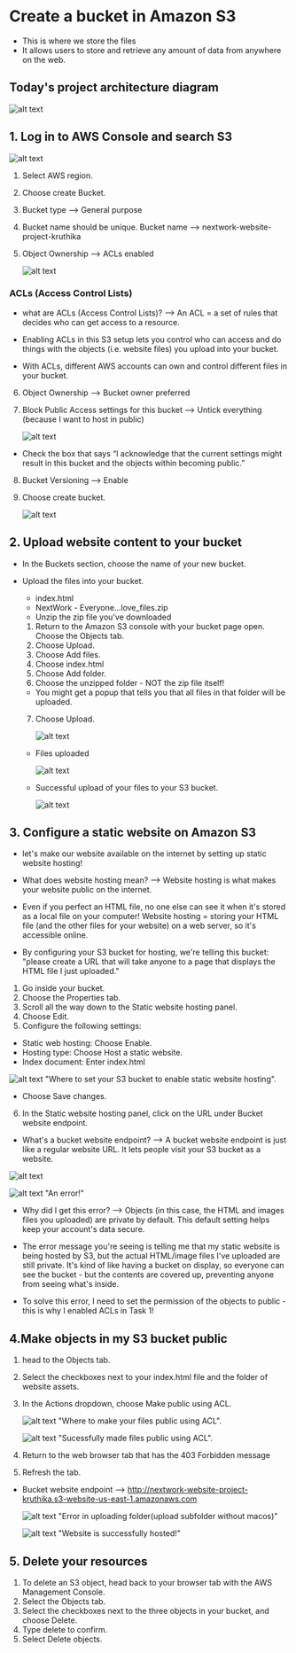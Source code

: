 
# Create a bucket in Amazon S3

* This is where we store the files
* It allows users to store and retrieve any amount of data from anywhere on the web.

## Today's project architecture diagram
   ![alt text](architecture.png)

## 1. Log in to AWS Console and search S3
   ![alt text](<Login console-1.png>)

1. Select AWS region.
2. Choose create Bucket.
3. Bucket type --> General purpose
4. Bucket name should be unique.
   Bucket name --> nextwork-website-project-kruthika
5. Object Ownership --> ACLs enabled 

   ![alt text](<object ownership.png>)

### ACLs (Access Control Lists)
* what are ACLs (Access Control Lists)?
--> An ACL = a set of rules that decides who can get access to a resource.

* Enabling ACLs in this S3 setup lets you control who can access and do things with the objects (i.e. website files) you upload into your bucket.

* With ACLs, different AWS accounts can own and control different files in your bucket.

6. Object Ownership --> Bucket owner preferred
7. Block Public Access settings for this bucket --> Untick everything (because I want to host in public)

   ![alt text](<public access.png>)

* Check the box that says “I acknowledge that the current settings might result in this bucket and the objects within becoming public.”

8. Bucket Versioning --> Enable
9. Choose create bucket.

   ![alt text](S3.png)

## 2. Upload website content to your bucket

* In the Buckets section, choose the name of your new bucket.

* Upload the files into your bucket.
  * index.html
  * NextWork - Everyone...love_files.zip
  * Unzip the zip file you've downloaded

  1. Return to the Amazon S3 console with your bucket page open. Choose the Objects tab.
  2. Choose Upload.
  3. Choose Add files.
  4. Choose index.html
  5. Choose Add folder.
  6. Choose the unzipped folder - NOT the zip file itself!
  * You might get a popup that tells you that all files in that folder will be uploaded.
  7. Choose Upload.

     ![alt text](<files upload.png>)

  * Files uploaded

     ![alt text](<files uploaded.png>)

  * Successful upload of your files to your S3 bucket.

     ![alt text](<Successful upload of your files to your S3 bucket..png>)

 ## 3. Configure a static website on Amazon S3

* let's make our website available on the internet by  setting up static website hosting!

* What does website hosting mean?
--> Website hosting is what makes your website public on the internet.

* Even if you perfect an HTML file, no one else can see it when it's stored as a local file on your computer! Website hosting = storing your HTML file (and the other files for your website) on a web server, so it's accessible online.

* By configuring your S3 bucket for hosting, we're telling this bucket: "please create a URL that will take anyone to a page that displays the HTML file I just uploaded."

1. Go inside your bucket.
2. Choose the Properties tab.
3. Scroll all the way down to the Static website hosting panel.
4. Choose Edit.
5. Configure the following settings:
  * Static web hosting: Choose Enable.
  * Hosting type: Choose Host a static website.
  * Index document: Enter index.html

  ![alt text](<static website.png>)
   "Where to set your S3 bucket to enable static website hosting".
 
  * Choose Save changes.

6. In the Static website hosting panel, click on the URL under Bucket website endpoint.

  * What's a bucket website endpoint?
  --> A bucket website endpoint is just like a regular website URL. It lets people visit your S3 bucket as a website.

   ![alt text](endpoint.png)
     
   ![alt text](error.png)
      "An error!"

  * Why did I get this error?
  --> Objects (in this case, the HTML and images files you uploaded) are private by default. This default setting helps keep your account's data secure.

  * The error message you're seeing is telling me that my static website is being hosted by S3, but the actual HTML/image files I've uploaded are still private. It's kind of like having a bucket on display, so everyone can see the bucket - but the contents are covered up, preventing anyone from seeing what's inside.

  * To solve this error, I need to set the permission of the objects to public - this is why I enabled ACLs in Task 1!


## 4.Make objects in my S3 bucket public

 1. head to the Objects tab.
 2. Select the checkboxes next to your index.html file and the folder of website assets.
 3. In the Actions dropdown, choose Make public using ACL.

    ![alt text](<make public using acl.png>)
    "Where to make your files public using ACL".


    ![alt text](<public status.png>)
    "Sucessfully made files public using ACL".

 4. Return to the web browser tab that has the 403 Forbidden message
 5. Refresh the tab.

 * Bucket website endpoint -->
   http://nextwork-website-project-kruthika.s3-website-us-east-1.amazonaws.com


   ![alt text](image.png)
  "Error in uploading folder(upload subfolder without macos)" 


    ![alt text](<website hosted.png>)
   "Website is successfully hosted!"

## 5. Delete your resources

   1. To delete an S3 object, head back to your browser tab with the AWS Management Console.
   2. Select the Objects tab.
   3. Select the checkboxes next to the three objects in your bucket, and choose Delete.
   4. Type delete to confirm.
   5. Select Delete objects.

